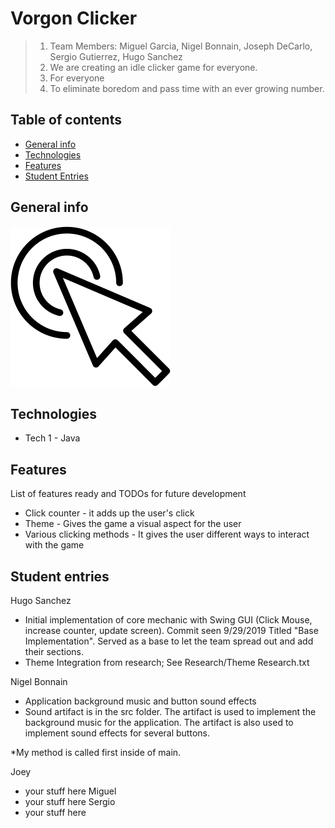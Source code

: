 # Vorgon Clicker

> 1. Team Members: Miguel Garcia, Nigel Bonnain, Joseph DeCarlo, Sergio Gutierrez, Hugo Sanchez
> 2. We are creating an idle clicker game for everyone.
> 3. For everyone
> 4. To eliminate boredom and pass time with an ever growing number.

## Table of contents
* [General info](#general-info)
* [Technologies](#technologies)
* [Features](#features)
* [Student Entries](#student-entries)

## General info
![Icon Image](./img/ProjectIcon.png)

## Technologies
* Tech 1 - Java


## Features
List of features ready and TODOs for future development
* Click counter - it adds up the user's click
* Theme - Gives the game a visual aspect for the user
* Various clicking methods - It gives the user different ways to interact with the game


## Student entries
Hugo Sanchez
* Initial implementation of core mechanic with Swing GUI (Click Mouse, increase counter, update screen). Commit seen 9/29/2019 Titled "Base Implementation".
    Served as a base to let the team spread out and add their sections.
* Theme Integration from research; See Research/Theme Research.txt

Nigel Bonnain
* Application background music and button sound effects
* Sound artifact is in the src folder. The artifact is used to implement the background music for the application. The artifact is also used to implement sound effects for several buttons.

*My method is called first inside of main. 

Joey
* your stuff here
Miguel
* your stuff here
Sergio
* your stuff here
